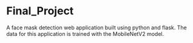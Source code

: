 # Final_Project

A face mask detection web application built using python and flask. The data for this application is trained with the MobileNetV2 model.
